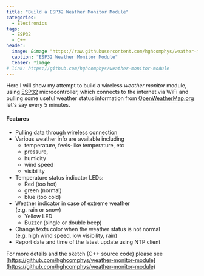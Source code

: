 ```yaml
---
title: "Build a ESP32 Weather Monitor Module"
categories:
  - Electronics
tags:
  - ESP32
  - C++
header:
  image: &image "https://raw.githubusercontent.com/hghcomphys/weather-monitor-module/master/docs/perspective.JPG"
  caption: "ESP32 Weather Monitor Module"
  teaser: *image
# link: https://github.com/hghcomphys/weather-monitor-module
---
```


Here I will show my attempt to build a wireless _weather monitor_ module, using [ESP32](https://en.wikipedia.org/wiki/NodeMCU) microcontroller, which connects to the internet via WiFi and pulling some useful weather status information from [OpenWeatherMap.org](https://openweathermap.org/) let's say every 5 minutes.

#### Features
- Pulling data through wireless connection
- Various weather info are available including 
  - temperature, feels-like temperature, etc 
  - pressure, 
  - humidity
  - wind speed
  - visibility
- Temperature status indicator LEDs: 
  - Red (too hot)
  - green (normal)
  - blue (too cold)
- Weather indicator in case of extreme weather \
(e.g. rain or snow)
  - Yellow LED
  - Buzzer (single or double beep)
- Change texts color when the weather status is not normal \
(e.g. high wind speed, low visibility, rain) 
- Report date and time of the latest update using NTP client


For more details and the sketch (C++ source code) please see 
[https://github.com/hghcomphys/weather-monitor-module](https://github.com/hghcomphys/weather-monitor-module)
